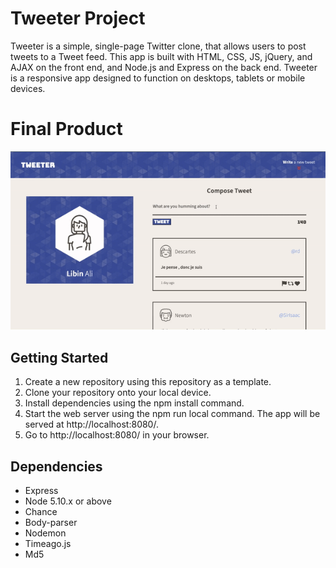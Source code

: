 # Tweeter Project

Tweeter is a simple, single-page Twitter clone, that allows users to post tweets to a Tweet feed. This app is built with HTML, CSS, JS, jQuery, and AJAX on the front end, and Node.js and Express on the back end. Tweeter is a responsive app designed to function on desktops, tablets or mobile devices.

# Final Product 
![](https://github.com/libinali/tweeter/blob/master/docs/tweeter.gif?raw=true)

## Getting Started

1. Create a new repository using this repository as a template.
2. Clone your repository onto your local device.
3. Install dependencies using the npm install command.
4. Start the web server using the npm run local command. The app will be served at http://localhost:8080/.
5. Go to http://localhost:8080/ in your browser.

## Dependencies

- Express
- Node 5.10.x or above
- Chance
- Body-parser
- Nodemon
- Timeago.js
- Md5
